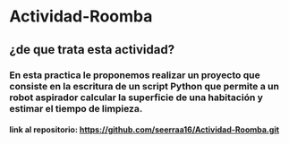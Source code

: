 # Actividad-Roomba
## ¿de que trata esta actividad?
### En esta practica le proponemos realizar un proyecto que consiste en la escritura de un script Python que permite a un robot aspirador calcular la superficie de una habitación y estimar el tiempo de limpieza.

#### link al repositorio: https://github.com/seerraa16/Actividad-Roomba.git

